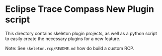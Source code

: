Eclipse Trace Compass New Plugin script
=======================================

This directory contains skeleton plugin projects, as well as a python script to easily create the necessary plugins for a new feature.

Note: See `skeleton.rcp/README.md` how do build a custom RCP.

